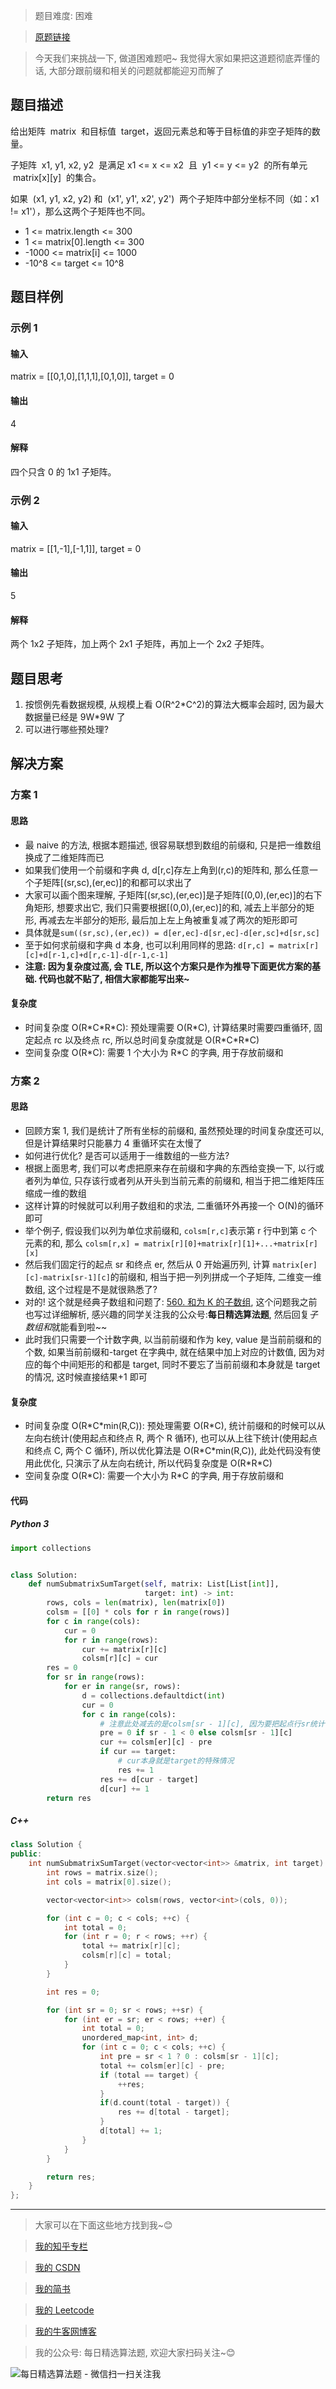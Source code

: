 > 题目难度: 困难

> [原题链接](https://leetcode-cn.com/problems/number-of-submatrices-that-sum-to-target/)

> 今天我们来挑战一下, 做道困难题吧~ 我觉得大家如果把这道题彻底弄懂的话, 大部分跟前缀和相关的问题就都能迎刃而解了

## 题目描述

给出矩阵  matrix  和目标值  target，返回元素总和等于目标值的非空子矩阵的数量。

子矩阵  x1, y1, x2, y2  是满足 x1 <= x <= x2  且  y1 <= y <= y2  的所有单元  matrix[x][y]  的集合。

如果  (x1, y1, x2, y2) 和  (x1', y1', x2', y2')  两个子矩阵中部分坐标不同（如：x1 != x1'），那么这两个子矩阵也不同。

- 1 <= matrix.length <= 300
- 1 <= matrix[0].length <= 300
- -1000 <= matrix[i] <= 1000
- -10^8 <= target <= 10^8

## 题目样例

### 示例 1

#### 输入

matrix = [[0,1,0],[1,1,1],[0,1,0]], target = 0

#### 输出

4

#### 解释

四个只含 0 的 1x1 子矩阵。

### 示例 2

#### 输入

matrix = [[1,-1],[-1,1]], target = 0

#### 输出

5

#### 解释

两个 1x2 子矩阵，加上两个 2x1 子矩阵，再加上一个 2x2 子矩阵。

## 题目思考

1. 按惯例先看数据规模, 从规模上看 O(R^2\*C^2)的算法大概率会超时, 因为最大数据量已经是 9W\*9W 了
2. 可以进行哪些预处理?

## 解决方案

### 方案 1

#### 思路

- 最 naive 的方法, 根据本题描述, 很容易联想到数组的前缀和, 只是把一维数组换成了二维矩阵而已
- 如果我们使用一个前缀和字典 d, d[r,c]存左上角到(r,c)的矩阵和, 那么任意一个子矩阵[(sr,sc),(er,ec)]的和都可以求出了
- 大家可以画个图来理解, 子矩阵[(sr,sc),(er,ec)]是子矩阵[(0,0),(er,ec)]的右下角矩形, 想要求出它, 我们只需要根据[(0,0),(er,ec)]的和, 减去上半部分的矩形, 再减去左半部分的矩形, 最后加上左上角被重复减了两次的矩形即可
- 具体就是`sum((sr,sc),(er,ec)) = d[er,ec]-d[sr,ec]-d[er,sc]+d[sr,sc]`
- 至于如何求前缀和字典 d 本身, 也可以利用同样的思路: `d[r,c] = matrix[r][c]+d[r-1,c]+d[r,c-1]-d[r-1,c-1]`
- **注意: 因为复杂度过高, 会 TLE, 所以这个方案只是作为推导下面更优方案的基础. 代码也就不贴了, 相信大家都能写出来~**

#### 复杂度

- 时间复杂度 O(R\*C\*R\*C): 预处理需要 O(R\*C), 计算结果时需要四重循环, 固定起点 rc 以及终点 rc, 所以总时间复杂度就是 O(R\*C\*R\*C)
- 空间复杂度 O(R\*C): 需要 1 个大小为 R\*C 的字典, 用于存放前缀和

### 方案 2

#### 思路

- 回顾方案 1, 我们是统计了所有坐标的前缀和, 虽然预处理的时间复杂度还可以, 但是计算结果时只能暴力 4 重循环实在太慢了
- 如何进行优化? 是否可以适用于一维数组的一些方法?
- 根据上面思考, 我们可以考虑把原来存在前缀和字典的东西给变换一下, 以行或者列为单位, 只存该行或者列从开头到当前元素的前缀和, 相当于把二维矩阵压缩成一维的数组
- 这样计算的时候就可以利用子数组和的求法, 二重循环外再接一个 O(N)的循环即可
- 举个例子, 假设我们以列为单位求前缀和, `colsm[r,c]`表示第 r 行中到第 c 个元素的和, 那么 `colsm[r,x] = matrix[r][0]+matrix[r][1]+...+matrix[r][x]`
- 然后我们固定行的起点 sr 和终点 er, 然后从 0 开始遍历列, 计算 `matrix[er][c]-matrix[sr-1][c]`的前缀和, 相当于把一列列拼成一个子矩阵, 二维变一维数组, 这个过程是不是就很熟悉了?
- 对的! 这个就是经典子数组和问题了: [560. 和为 K 的子数组](https://leetcode-cn.com/problems/subarray-sum-equals-k/), 这个问题我之前也写过详细解析, 感兴趣的同学关注我的公众号:**每日精选算法题**, 然后回复*子数组和*就能看到啦~~
- 此时我们只需要一个计数字典, 以当前前缀和作为 key, value 是当前前缀和的个数, 如果当前前缀和-target 在字典中, 就在结果中加上对应的计数值, 因为对应的每个中间矩形的和都是 target, 同时不要忘了当前前缀和本身就是 target 的情况, 这时候直接结果+1 即可

#### 复杂度

- 时间复杂度 O(R\*C\*min(R,C)): 预处理需要 O(R\*C), 统计前缀和的时候可以从左向右统计(使用起点和终点 R, 两个 R 循环), 也可以从上往下统计(使用起点和终点 C, 两个 C 循环), 所以优化算法是 O(R\*C\*min(R,C)), 此处代码没有使用此优化, 只演示了从左向右统计, 所以代码复杂度是 O(R\*R\*C)
- 空间复杂度 O(R\*C): 需要一个大小为 R\*C 的字典, 用于存放前缀和

#### 代码

##### Python 3

```python
import collections


class Solution:
    def numSubmatrixSumTarget(self, matrix: List[List[int]],
                              target: int) -> int:
        rows, cols = len(matrix), len(matrix[0])
        colsm = [[0] * cols for r in range(rows)]
        for c in range(cols):
            cur = 0
            for r in range(rows):
                cur += matrix[r][c]
                colsm[r][c] = cur
        res = 0
        for sr in range(rows):
            for er in range(sr, rows):
                d = collections.defaultdict(int)
                cur = 0
                for c in range(cols):
                    # 注意此处减去的是colsm[sr - 1][c], 因为要把起点行sr统计在内
                    pre = 0 if sr - 1 < 0 else colsm[sr - 1][c]
                    cur += colsm[er][c] - pre
                    if cur == target:
                        # cur本身就是target的特殊情况
                        res += 1
                    res += d[cur - target]
                    d[cur] += 1
        return res
```

##### C++

```cpp
class Solution {
public:
    int numSubmatrixSumTarget(vector<vector<int>> &matrix, int target) {
        int rows = matrix.size();
        int cols = matrix[0].size();

        vector<vector<int>> colsm(rows, vector<int>(cols, 0));

        for (int c = 0; c < cols; ++c) {
            int total = 0;
            for (int r = 0; r < rows; ++r) {
                total += matrix[r][c];
                colsm[r][c] = total;
            }
        }

        int res = 0;

        for (int sr = 0; sr < rows; ++sr) {
            for (int er = sr; er < rows; ++er) {
                int total = 0;
                unordered_map<int, int> d;
                for (int c = 0; c < cols; ++c) {
                    int pre = sr < 1 ? 0 : colsm[sr - 1][c];
                    total += colsm[er][c] - pre;
                    if (total == target) {
                        ++res;
                    }
                    if(d.count(total - target)) {
                        res += d[total - target];
                    }
                    d[total] += 1;
                }
            }
        }

        return res;
    }
};
```

---

> 大家可以在下面这些地方找到我~😊

> [我的知乎专栏](https://zhuanlan.zhihu.com/c_1242508721932464128)

> [我的 CSDN](https://me.csdn.net/zjulyx1993)

> [我的简书](https://www.jianshu.com/u/3a17f1fdfd67)

> [我的 Leetcode](https://leetcode-cn.com/u/suibianfahui/)

> [我的牛客网博客](https://blog.nowcoder.net/zjulyx)

> 我的公众号: 每日精选算法题, 欢迎大家扫码关注~😊

![每日精选算法题 - 微信扫一扫关注我](https://mmbiz.qpic.cn/mmbiz_jpg/1KjZicMlYPMgZWmoL4eYcs6UcfmvsetDWME2YJyaCp9oT9z3U573FWENBNhyOByxYI0epew6O37hiaOhdh90QeJg/640?wx_fmt=jpeg&tp=webp&wxfrom=5&wx_lazy=1&wx_co=1)

